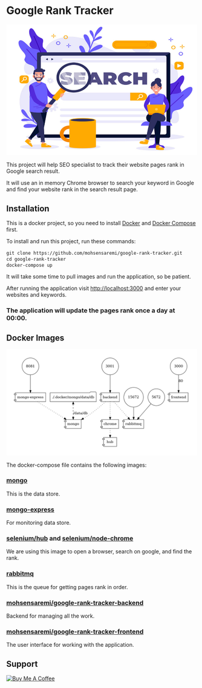 # Google Rank Tracker
![alt header](img/1.jpg)

This project will help SEO specialist to track their website pages rank in Google search result.

It will use an in memory Chrome browser to search your keyword in Google and find your website rank in the search result page.

## Installation
This is a docker project, so you need to install [Docker](https://docs.docker.com/engine/install) and [Docker Compose](https://docs.docker.com/compose/install) first.

To install and run this project, run these commands:
```
git clone https://github.com/mohsensaremi/google-rank-tracker.git
cd google-rank-tracker
docker-compose up
```
It will take some time to pull images and run the application, so be patient.

After running the application visit [http://localhost:3000](http://localhost:3000) and enter your websites and keywords.

### The application will update the pages rank once a day at 00:00.


## Docker Images

![alt docker compose](img/docker-compose.png)

The docker-compose file contains the following images:

### [mongo](https://hub.docker.com/_/mongo)

This is the data store.

### [mongo-express](https://hub.docker.com/_/mongo-express)

For monitoring data store.

### [selenium/hub](https://hub.docker.com/r/selenium/hub) and [selenium/node-chrome](https://hub.docker.com/r/selenium/node-chrome)

We are using this image to open a browser, search on google, and find the rank.

### [rabbitmq](https://hub.docker.com/_/rabbitmq)

This is the queue for getting pages rank in order.

### [mohsensaremi/google-rank-tracker-backend](https://hub.docker.com/r/mohsensaremi/google-rank-tracker-backend)

Backend for managing all the work.

### [mohsensaremi/google-rank-tracker-frontend](https://hub.docker.com/r/mohsensaremi/google-rank-tracker-frontend)

The user interface for working with the application.

## Support

<a href="https://www.buymeacoffee.com/mohsensaremi" target="_blank">
<img src="https://cdn.buymeacoffee.com/buttons/v2/default-red.png" alt="Buy Me A Coffee" data-canonical-src="https://cdn.buymeacoffee.com/buttons/v2/default-red.png" width="270" />
</a>
